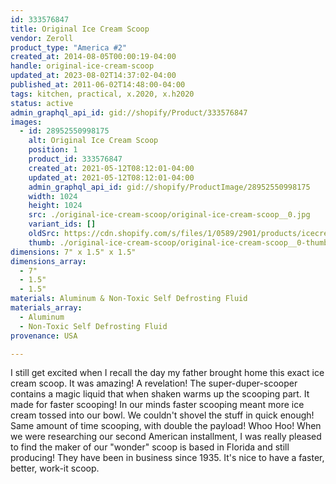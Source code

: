 ```yaml
---
id: 333576847
title: Original Ice Cream Scoop
vendor: Zeroll
product_type: "America #2"
created_at: 2014-08-05T00:00:19-04:00
handle: original-ice-cream-scoop
updated_at: 2023-08-02T14:37:02-04:00
published_at: 2011-06-02T14:48:00-04:00
tags: kitchen, practical, x.2020, x.h2020
status: active
admin_graphql_api_id: gid://shopify/Product/333576847
images:
  - id: 28952550998175
    alt: Original Ice Cream Scoop
    position: 1
    product_id: 333576847
    created_at: 2021-05-12T08:12:01-04:00
    updated_at: 2021-05-12T08:12:01-04:00
    admin_graphql_api_id: gid://shopify/ProductImage/28952550998175
    width: 1024
    height: 1024
    src: ./original-ice-cream-scoop/original-ice-cream-scoop__0.jpg
    variant_ids: []
    oldSrc: https://cdn.shopify.com/s/files/1/0589/2901/products/icecreamscoop_1.jpg?v=1620821521
    thumb: ./original-ice-cream-scoop/original-ice-cream-scoop__0-thumb.jpg
dimensions: 7" x 1.5" x 1.5"
dimensions_array:
  - 7"
  - 1.5"
  - 1.5"
materials: Aluminum & Non-Toxic Self Defrosting Fluid
materials_array:
  - Aluminum
  - Non-Toxic Self Defrosting Fluid
provenance: USA

---
```


I still get excited when I recall the day my father brought home this exact ice cream scoop. It was amazing! A revelation! The super-duper-scooper contains a magic liquid that when shaken warms up the scooping part. It made for faster scooping! In our minds faster scooping meant more ice cream tossed into our bowl. We couldn't shovel the stuff in quick enough! Same amount of time scooping, with double the payload! Whoo Hoo! When we were researching our second American installment, I was really pleased to find the maker of our "wonder" scoop is based in Florida and still producing! They have been in business since 1935. It's nice to have a faster, better, work-it scoop.